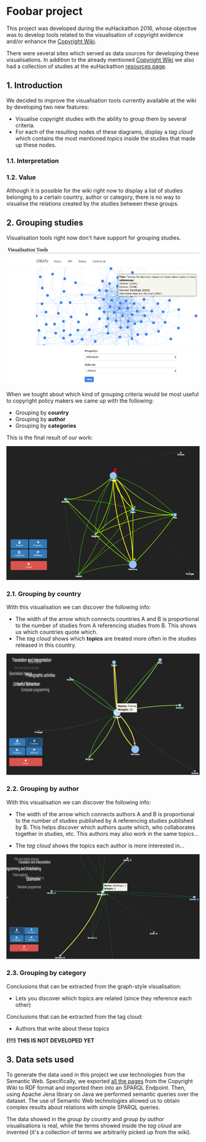 # Foobar project

This project was developed during the euHackathon 2016, whose objective was to
develop tools related to the visualisation of copyright evidence and/or enhance
the [Copyright Wiki](http://www.copyrightevidence.org/evidence-wiki/index.php/Copyright_Evidence).

There were several sites which served as data sources for developing these
visualisations. In addition to the already mentioned
[Copyright Wiki](http://www.copyrightevidence.org/evidence-wiki/index.php/Copyright_Evidence)
we also had a collection of studies at the euHackathon
[resources page](http://2016.euhackathon.eu/resources/).

## 1. Introduction

We decided to improve the visualisation tools currently available at the wiki by
developing two new features:

* Visualise copyright studies with the ability to group them by several criteria.
* For each of the resulting nodes of these diagrams, display a *tag cloud* which
  contains the most mentioned *topics* inside the studies that made up these nodes.

### 1.1. Interpretation


### 1.2. Value

Although it is possible for the wiki right now to display a list of studies
belonging to a certain country, author or category, there is no way to visualise
the relations created by the studies between these groups.

## 2. Grouping studies

Visualisation tools right now don't have support for grouping studies.

![Previous year](img/previous-year.png)

When we tought about which kind of grouping criteria would be most useful to
copyright policy makers we came up with the following:

* Grouping by **country**
* Grouping by **author**
* Grouping by **categories**

This is the final result of our work:

![Current state](img/initial-state.png)

### 2.1. Grouping by country

With this visualisation we can discover the following info:

* The width of the arrow which connects countries A and B is proportional to the
  number of studies from A referencing studies from B. This shows us which
  countries quote which.
* The *tag cloud* shows which **topics** are treated more often in the studies
  released in this country.

![Group by country](img/group-by-country.png)

### 2.2. Grouping by author

With this visualisation we can discover the following info:

* The width of the arrow which connects authors A and B is proportional to the
  number of studies published by A referencing studies published by B.
  This helps discover which authors quote which, who collaborates together in
  studies, etc. This authors may also work in the same topics...

* The *tag cloud* shows the topics each author is more interested in...

![Group by author](img/group-by-author.png)

### 2.3. Grouping by category

Conclusions that can be extracted from the graph-style visualisation:

* Lets you discover which topics are related (since they reference each other)

Conclusions that can be extracted from the tag cloud:

* Authors that write about these topics

**(!!!) THIS IS NOT DEVELOPED YET**

## 3. Data sets used

To generate the data used in this project we use technologies from the Semantic Web. Specifically, we exported [all the pages](http://www.copyrightevidence.org/evidence-wiki/index.php/All_Studies)
from the Copyright Wiki to RDF format and imported them into an SPARQL Endpoint. Then, using Apache Jena library on Java we performed semantic queries over the dataset. The use of Semantic Web technologies allowed us to obtain complex results about relations with simple SPARQL queries.

The data showed in the *group by country* and *group by author* visualisations is
real, while the terms showed inside the *tag cloud* are invented (it's a collection
of terms we arbitrarily picked up from the wiki).
